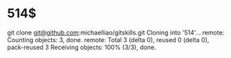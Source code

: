 # 514$
git clone git@github.com:michaelliao/gitskills.git
Cloning into '514'...
remote: Counting objects: 3, done.
remote: Total 3 (delta 0), reused 0 (delta 0), pack-reused 3
Receiving objects: 100% (3/3), done.
